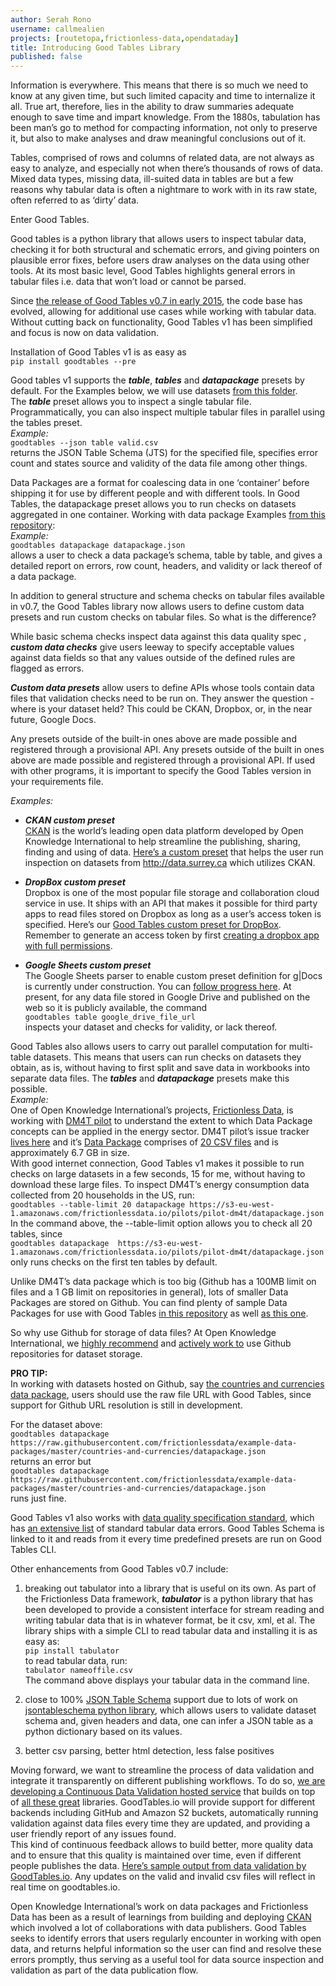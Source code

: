 ```yaml
---
author: Serah Rono
username: callmealien
projects: [routetopa,frictionless-data,opendataday]
title: Introducing Good Tables Library
published: false
---
```


Information is everywhere. This means that there is so much we need to know at any given time, but such limited capacity and time to internalize it all. True art, therefore, lies in the ability to draw summaries adequate enough to save time and impart knowledge. From the 1880s, tabulation has been man’s go to method for compacting information, not only to preserve it, but also to make analyses and draw meaningful conclusions out of it.

Tables, comprised of rows and columns of related data, are not always as easy to analyze, and especially not when there’s thousands of rows of data. Mixed data types, missing data, ill-suited data in tables are but a few reasons why tabular data is often a nightmare to work with in its raw state, often referred to as ‘dirty’ data.

Enter Good Tables.

Good tables is a python library that allows users to inspect tabular data, checking it for both structural and schematic errors, and giving pointers on plausible error fixes, before users draw analyses on the data using other tools. At its most basic level, Good Tables highlights general errors in tabular files i.e. data that won’t load or cannot be parsed.

Since [the release of Good Tables v0.7 in early 2015](http://okfnlabs.org/blog/2015/02/20/introducing-goodtables.html), the code base has evolved, allowing for additional use cases while working with tabular data.  Without cutting back on functionality, Good Tables v1 has been simplified and focus is now on data validation.

Installation of Good Tables v1 is as easy as  
`pip install goodtables --pre`

Good tables v1  supports the **_table_**, **_tables_** and **_datapackage_** presets by default. For the Examples below, we will use datasets [from this folder](https://github.com/frictionlessdata/goodtables-py/tree/master/data).  
The **_table_** preset allows you to inspect a single tabular file. Programmatically, you can also inspect multiple tabular files in parallel using the tables preset.  
  _Example:_  
  `goodtables --json table valid.csv`  
  returns the JSON Table Schema (JTS) for the specified file, specifies error count and states source and validity of the data file among other things.

Data Packages are a format for coalescing data in one ‘container’ before shipping it for use by different people and with different tools. In Good Tables, the datapackage preset allows you to run checks on datasets aggregated in one container. Working with data package Examples [from this repository](https://github.com/frictionlessdata/goodtables-py/tree/master/data/datapackages):  
  _Example:_  
  `goodtables datapackage datapackage.json`  
  allows a user to check a data package’s schema, table by table, and gives a detailed report on errors, row count, headers, and validity or lack thereof of a data package.

In addition to general structure and schema checks on tabular files available in v0.7, the Good Tables library now allows users to define custom data presets and run custom checks on tabular files. So what is the difference?

While basic schema checks inspect data against this data quality spec , **_custom data checks_** give users leeway to specify acceptable values against data fields so that any values outside of the defined rules are flagged as errors.

**_Custom data presets_** allow users to define APIs whose tools contain data files that validation checks need to be run on. They answer the question - where is your dataset held? This could be CKAN, Dropbox, or, in the near future, Google Docs.

Any presets outside of the built-in ones above are made possible and registered through a provisional API. Any presets outside of the built in ones above are made possible and registered through a provisional API. If used with other programs, it is important to specify the Good Tables version in your requirements file.

_Examples:_  
+ **_CKAN custom preset_**  
[CKAN](http://ckan.org) is the world’s leading open data platform developed by Open Knowledge International to help streamline the publishing, sharing, finding and using of data.
[Here’s a custom preset](https://github.com/frictionlessdata/goodtables-py/blob/master/Examples/ckan.py) that helps the user run inspection on datasets from http://data.surrey.ca which utilizes CKAN.

+ **_DropBox custom preset_**  
Dropbox is one of the most popular file storage and collaboration cloud service in use. It ships with an API that makes it possible for third party apps to read files stored on Dropbox as long as a user’s access token is specified. Here’s our [Good Tables custom preset for DropBox](https://github.com/frictionlessdata/goodtables-py/blob/master/examples/dropbox.py). Remember to generate an access token by first [creating a dropbox app with full permissions](https://www.dropbox.com/developers/apps).

+ **_Google Sheets custom preset_**  
The Google Sheets parser to enable custom preset definition for g|Docs is currently under construction. You can [follow progress here](https://github.com/frictionlessdata/tabulator-py/issues/117). At present, for any data file stored in Google Drive and published on the web so it is publicly available, the command  
`goodtables table google_drive_file_url`  
inspects your dataset and checks for validity, or lack thereof.

Good Tables also allows users to carry out parallel computation for multi-table datasets. This means that users can run checks on datasets they obtain, as is, without having to first split and save data in workbooks into separate data files. The **_tables_** and **_datapackage_** presets make this possible.  
_Example:_  
One of Open Knowledge International’s projects, [Frictionless Data](http://frictionlessdata.io), is working with [DM4T pilot](https://github.com/frictionlessdata/pilot-dm4t) to understand the extent to which Data Package concepts can be applied in the energy sector. DM4T pilot’s issue tracker [lives here](https://github.com/frictionlessdata/pilot-dm4t) and it’s [Data Package](https://s3-eu-west-1.amazonaws.com/frictionlessdata.io/pilots/pilot-dm4t/datapackage.json) comprises of [20 CSV files](http://data.okfn.org/tools/view?url=https%3A%2F%2Fs3-eu-west-1.amazonaws.com%2Ffrictionlessdata.io%2Fpilots%2Fpilot-dm4t%2Fdatapackage.json) and is approximately 6.7 GB in size.   
With good internet connection, Good Tables v1 makes it possible to run checks on large datasets in a few seconds, 15 for me,  without having to download these large files. To inspect DM4T’s energy consumption data collected from 20 households in the US, run:  
`goodtables --table-limit 20 datapackage https://s3-eu-west-1.amazonaws.com/frictionlessdata.io/pilots/pilot-dm4t/datapackage.json`  
In the command above, the --table-limit option allows you to check all 20 tables, since   
`goodtables datapackage  https://s3-eu-west-1.amazonaws.com/frictionlessdata.io/pilots/pilot-dm4t/datapackage.json`  
only runs checks on the first ten tables by default.

Unlike DM4T’s data package which is too big (Github has a 100MB limit on files and a 1 GB limit on repositories in general), lots of smaller Data Packages are stored on Github. You can find plenty of sample Data Packages for use with Good Tables [in this repository](https://github.com/datasets/) as well [as this one](https://github.com/frictionlessdata/example-data-packages).

So why use Github for storage of data files?  At Open Knowledge International, we [highly recommend](http://blog.okfn.org/2013/07/02/git-and-github-for-data/) and [actively work to](http://blog.okfn.org/2016/11/29/git-for-data-analysis-why-version-control-is-essential-collaboration-public-trust/) use Github repositories for dataset storage.

**PRO TIP:**   
In working with datasets hosted on Github, say [the countries and currencies data package](https://github.com/frictionlessdata/example-data-packages/tree/master/countries-and-currencies), users should use the raw file URL with Good Tables, since support for Github URL resolution is still in development.

For the dataset above:  
`goodtables datapackage https://raw.githubusercontent.com/frictionlessdata/example-data-packages/master/countries-and-currencies/datapackage.json`    
returns an error but  
`goodtables datapackage https://raw.githubusercontent.com/frictionlessdata/example-data-packages/master/countries-and-currencies/datapackage.json`  
runs just fine.

Good Tables v1 also works with [data quality specification standard](https://github.com/frictionlessdata/data-quality-spec), which has [an extensive list](https://github.com/frictionlessdata/goodtables-py/blob/master/goodtables/spec.json) of standard tabular data errors. Good Tables Schema is linked to it and reads from it every time predefined presets are run on Good Tables CLI.

Other enhancements from Good Tables v0.7 include:  
1. breaking out tabulator into a library that is useful on its own.
As part of the Frictionless Data framework, **_tabulator_** is a python library that has been developed to provide a consistent interface for stream reading and writing tabular data that is in whatever format, be it csv, xml, et al. The library ships with a simple CLI to read tabular data and installing it is as easy as:  
`pip install tabulator`  
to read tabular data, run:  
`tabulator nameoffile.csv`  
The command above displays your tabular data in the command line.

2. close to 100% [JSON Table Schema](http://specs.frictionlessdata.io/json-table-schema/) support due to lots of work on [jsontableschema python library](https://github.com/frictionlessdata/jsontableschema-py), which allows users to validate dataset schema and, given headers and data, one can infer a JSON table as a python dictionary  based on its values.

3. better csv parsing, better html detection, less false positives

Moving forward, we want to streamline the process of data validation and integrate it transparently on different publishing workflows. To do so, [we are developing a Continuous Data Validation hosted service](https://github.com/frictionlessdata/goodtables.io) that builds on top of [all these great](https://github.com/frictionlessdata/tabulator-py) libraries. GoodTables.io will provide support for different backends including GitHub and Amazon S2 buckets, automatically running validation against data files every time they are updated, and providing a user friendly report of any issues found.  
This kind of continuous feedback allows to build better, more quality data and to ensure that this quality is maintained over time, even if different people publishes the data. [Here’s sample output from data validation by GoodTables.io](http://goodtables.oklabs.org/jobs/b2959cd9-d255-4f70-b077-d18d62da89e7). Any updates on the valid and invalid csv files will reflect in real time on goodtables.io.

Open Knowledge International’s work on data packages and Frictionless Data has been as a result of learnings from building and deploying [CKAN](http://ckan.org) which involved a lot of collaborations with data publishers. Good Tables seeks to identify errors that users regularly encounter in working with open data,  and returns helpful information so the user can find and resolve these errors promptly, thus serving as a useful tool for data source inspection and validation as part of the data publication flow.
